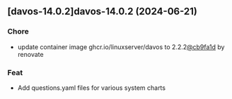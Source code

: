 

## [davos-14.0.2]davos-14.0.2 (2024-06-21)

### Chore



- update container image ghcr.io/linuxserver/davos to 2.2.2[@cb9fa1d](https://github.com/cb9fa1d) by renovate

### Feat



- Add questions.yaml files for various system charts